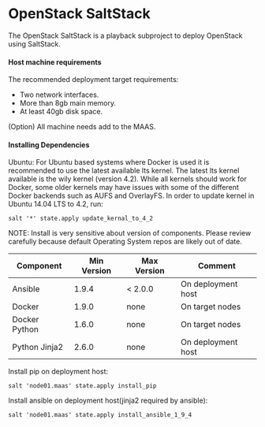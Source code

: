 # OpenStack SaltStack
The OpenStack SaltStack is a playback subproject to deploy OpenStack using SaltStack.

#### Host machine requirements
The recommended deployment target requirements:
* Two network interfaces.
* More than 8gb main memory.
* At least 40gb disk space.

(Option) All machine needs add to the MAAS.

#### Installing Dependencies
Ubuntu: For Ubuntu based systems where Docker is used it is recommended to use the latest available lts kernel. The latest lts kernel available is the wily kernel (version 4.2). While all kernels should work for Docker, some older kernels may have issues with some of the different Docker backends such as AUFS and OverlayFS. In order to update kernel in Ubuntu 14.04 LTS to 4.2, run:
```
salt '*' state.apply update_kernal_to_4_2
```

NOTE: Install is very sensitive about version of components. Please review carefully because default Operating System repos are likely out of date.

Component     | Min Version | Max Version | Comment
------------- | ----------- | ----------- | ------------------
Ansible       | 1.9.4       | < 2.0.0     | On deployment host
Docker        | 1.9.0       | none        | On target nodes
Docker Python | 1.6.0       | none        | On target nodes
Python Jinja2 | 2.6.0       | none        | On deployment host


Install pip on deployment host:
```
salt 'node01.maas' state.apply install_pip
```

Install ansible on deployment host(jinja2 required by ansible):
```
salt 'node01.maas' state.apply install_ansible_1_9_4
```
